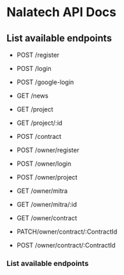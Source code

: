 # Nalatech API Docs

## List available endpoints

- POST /register
- POST /login
- POST /google-login
- GET /news
- GET /project
- GET /project/:id
- POST /contract

- POST /owner/register
- POST /owner/login
- POST /owner/project
- GET /owner/mitra
- GET /owner/mitra/:id
- GET /owner/contract
- PATCH/owner/contract/:ContractId
- POST /owner/contract/:ContractId

### List available endpoints
